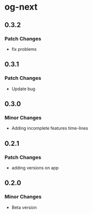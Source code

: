 # og-next

## 0.3.2

### Patch Changes

- fix problems

## 0.3.1

### Patch Changes

- Update bug

## 0.3.0

### Minor Changes

- Adding incomplete features time-lines

## 0.2.1

### Patch Changes

- adding versions on app

## 0.2.0

### Minor Changes

- Beta version
